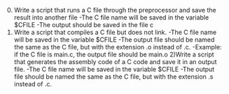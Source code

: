 0) Write a script that runs a C file through the preprocessor and save the result into another file
 -The C file name will be saved in the variable $CFILE
 -The output should be saved in the file c
1) Write a script that compiles a C file but does not link.
 -The C file name will be saved in the variable $CFILE
 -The output file should be named the same as the C file, but with the extension .o instead of .c.
 -Example: if the C file is main.c, the output file should be main.o
2)Write a script that generates the assembly code of a C code and save it in an output file.
 -The C file name will be saved in the variable $CFILE
 -The output file should be named the same as the C file, but with the extension .s instead of .c.
 
